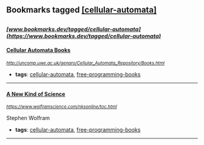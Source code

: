 ## Bookmarks tagged [[cellular-automata]](https://www.bookmarks.dev?q=[cellular-automata])

_<sup><sup>[www.bookmarks.dev/tagged/cellular-automata](https://www.bookmarks.dev/tagged/cellular-automata)</sup></sup>_
---
#### [Cellular Automata Books](http://uncomp.uwe.ac.uk/genaro/Cellular_Automata_Repository/Books.html)
_<sup>http://uncomp.uwe.ac.uk/genaro/Cellular_Automata_Repository/Books.html</sup>_

* **tags**: [cellular-automata](../tagged/cellular-automata.md), [free-programming-books](../tagged/free-programming-books.md)
---
#### [A New Kind of Science](https://www.wolframscience.com/nksonline/toc.html)
_<sup>https://www.wolframscience.com/nksonline/toc.html</sup>_

Stephen Wolfram
* **tags**: [cellular-automata](../tagged/cellular-automata.md), [free-programming-books](../tagged/free-programming-books.md)
---
